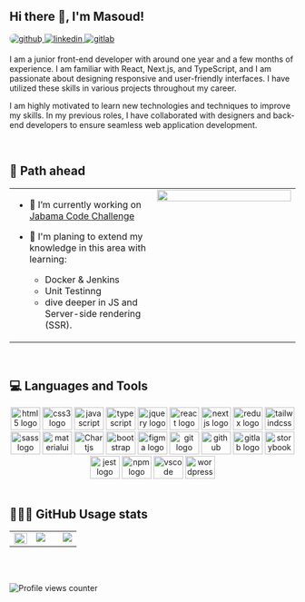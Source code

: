 ## Hi there 👋, I'm Masoud!  
  

<a href="https://github.com/ghmasood" target="_blank">
<img src=https://img.shields.io/badge/github-%2324292e.svg?&style=for-the-badge&logo=github&logoColor=white alt=github style="border-radius: 44px !important;" />
</a>
<a href="https://linkedin.com/in/ghmasoud" target="_blank">
<img src=https://img.shields.io/badge/linkedin-%231E77B5.svg?&style=for-the-badge&logo=linkedin&logoColor=white alt=linkedin style="margin-bottom: 5px;" />
</a>
<a href="https://gitlab.com/gh_masoud" target="_blank">
<img src=https://img.shields.io/badge/gitlab-330F63.svg?&style=for-the-badge&logo=gitlab&logoColor=white alt=gitlab style="margin-bottom: 5px;" />
</a>  
  


I am a junior front-end developer with around one year and a few months of experience. I am familiar with React, Next.js, and TypeScript, and I am passionate about designing responsive and user-friendly interfaces. I have utilized these skills in various projects throughout my career.

I am highly motivated to learn new technologies and techniques to improve my skills. In my previous roles, I have collaborated with designers and back-end developers to ensure seamless web application development.  
  

<br/>  


## 🎯 Path ahead  
<table ><tr  ><td valign="top" width="50%">

- 🔭 I’m currently working on [Jabama Code Challenge](https://github.com/ghmasood/jabama-code-challenge)  
  

- 🌱  I'm planing to extend my knowledge in this area with learning:  
    - Docker & Jenkins
    - Unit Testinng
    - dive deeper in JS and Server-side rendering (SSR).
  


</td><td valign="top" width="50%">

<div align="center">
<img src="https://jaredmezz.com/programmer-transparent.gif" align="center" style="width: 100%" />
</div>  


</td></tr></table>  

<br/>  


## 💻 Languages and Tools  
<div align="center">
  <img src="https://cdn.jsdelivr.net/gh/devicons/devicon/icons/html5/html5-original.svg" height="40" width="52" alt="html5 logo"  />
  <img src="https://cdn.jsdelivr.net/gh/devicons/devicon/icons/css3/css3-original.svg" height="40" width="52" alt="css3 logo"  />
  <img src="https://cdn.jsdelivr.net/gh/devicons/devicon/icons/javascript/javascript-original.svg" height="40" width="52" alt="javascript logo"  />
  <img src="https://cdn.jsdelivr.net/gh/devicons/devicon/icons/typescript/typescript-original.svg" height="40" width="52" alt="typescript logo"  />
  <img src="https://cdn.jsdelivr.net/gh/devicons/devicon/icons/jquery/jquery-original.svg" height="40" width="52" alt="jquery logo"  />
  <img src="https://cdn.jsdelivr.net/gh/devicons/devicon/icons/react/react-original.svg" height="40" width="52" alt="react logo"  />
  <img src="https://cdn.jsdelivr.net/gh/devicons/devicon/icons/nextjs/nextjs-original-wordmark.svg" height="40" width="52" alt="nextjs logo"  />
  <img src="https://cdn.jsdelivr.net/gh/devicons/devicon/icons/redux/redux-original.svg" height="40" width="52" alt="redux logo"  />
  <img src="https://cdn.jsdelivr.net/gh/devicons/devicon/icons/tailwindcss/tailwindcss-plain.svg" height="40" width="52" alt="tailwindcss logo"  />
  <img src="https://cdn.jsdelivr.net/gh/devicons/devicon/icons/sass/sass-original.svg" height="40" width="52" alt="sass logo"  />
  <img src="https://cdn.jsdelivr.net/gh/devicons/devicon/icons/materialui/materialui-original.svg" height="40" width="52" alt="materialui logo"  />
  <img src="https://profilinator.rishav.dev/skills-assets/logo-title.svg" height="40" width="52" alt="Chartjs Logo"  />
  <img src="https://cdn.jsdelivr.net/gh/devicons/devicon/icons/bootstrap/bootstrap-original.svg" height="40" width="52" alt="bootstrap logo"  />
  <img src="https://cdn.jsdelivr.net/gh/devicons/devicon/icons/figma/figma-original.svg" height="40" width="52" alt="figma logo"  />
  <img src="https://cdn.jsdelivr.net/gh/devicons/devicon/icons/git/git-original.svg" height="40" width="52" alt="git logo"  />
  <img src="https://cdn.jsdelivr.net/gh/devicons/devicon/icons/github/github-original.svg" height="40" width="52" alt="github logo"  />
  <img src="https://cdn.jsdelivr.net/gh/devicons/devicon/icons/gitlab/gitlab-original.svg" height="40" width="52" alt="gitlab logo"  />
  <img src="https://cdn.jsdelivr.net/gh/devicons/devicon/icons/storybook/storybook-original.svg" height="40" width="52" alt="storybook logo"  />
  <img src="https://cdn.jsdelivr.net/gh/devicons/devicon/icons/jest/jest-plain.svg" height="40" width="52" alt="jest logo"  />
  <img src="https://cdn.jsdelivr.net/gh/devicons/devicon/icons/npm/npm-original-wordmark.svg" height="40" width="52" alt="npm logo"  />
  <img src="https://cdn.jsdelivr.net/gh/devicons/devicon/icons/vscode/vscode-original.svg" height="40" width="52" alt="vscode logo"  />
  <img src="https://cdn.jsdelivr.net/gh/devicons/devicon/icons/wordpress/wordpress-plain.svg" height="40" width="52" alt="wordpress logo"  />
</div>  

<br/>  


## 👨🏻‍💻 GitHub Usage stats

<table  border=0 cellspacing="0" cellpadding="0">
  <tr border=none cellspacing="0" cellpadding="0">
    <td valign="top" width="33%" border="0" cellspacing="0" cellpadding="0">
<img src="https://github-readme-stats.vercel.app/api?username=ghmasood&theme=graywhite&show_icons=true&hide_border=true&count_private=true" align="left" style="width: 100%" />
</td>
    
  <td valign="top" width="33%" border=none cellspacing="0" cellpadding="0">
<img src="https://github-readme-stats.vercel.app/api/top-langs/?username=ghmasood&theme=graywhite&show_icons=true&hide_border=true&layout=compact" align="center" />

</td>
  <td valign="top" width="33%" border=none cellspacing="0" cellpadding="0">

<img src="https://github-readme-streak-stats.herokuapp.com/?user=ghmasood&theme=graywhite&hide_border=true" align="right" />

</td></tr></table>  

<br/>  

  

<br/>  

![Profile views counter](https://komarev.com/ghpvc/?username=ghmasood&&style=flat-square)  
  

<br/>  


<br />

